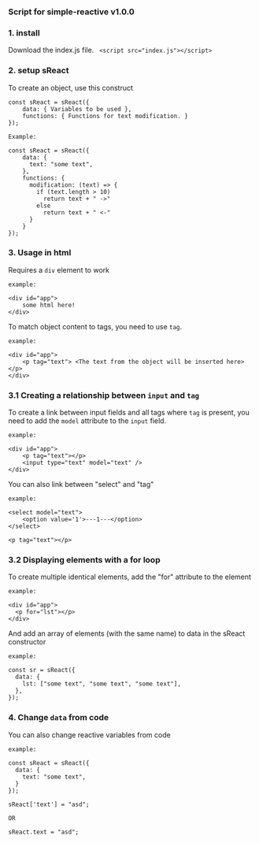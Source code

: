 ### Script for simple-reactive v1.0.0

### 1. install
Download the index.js file.
` <script src="index.js"></script>`

### 2. setup sReact
To create an object, use this construct
```
const sReact = sReact({
    data: { Variables to be used },
    functions: { Functions for text modification. }
});
```

`Example:`
```
const sReact = sReact({
    data: { 
      text: "some text",
    },
    functions: { 
      modification: (text) => {
        if (text.length > 10) 
          return text + " ->"
        else
          return text + " <-"
      }
    }
});
```

### 3. Usage in html
Requires a `div` element to work

`example:`
```
<div id="app">
    some html here!
</div>
```

To match object content to tags, you need to use `tag`.

`example:`
```
<div id="app">
    <p tag="text"> <The text from the object will be inserted here> </p>
</div>
```

### 3.1 Creating a relationship between `input` and `tag`
To create a link between input fields and all tags where `tag` is present, you need to add the `model` attribute to the `input` field. 

`example:`
```
<div id="app">
    <p tag="text"></p>
    <input type="text" model="text" />
</div>
```

You can also link between "select" and "tag"

`example:`
```
<select model="text">
    <option value='1'>---1---</option>
</select>

<p tag="text"></p>

```

### 3.2 Displaying elements with a for loop
To create multiple identical elements, add the "for" attribute to the element

`example:`
```
<div id="app">
  <p for="lst"></p>
</div>
```

And add an array of elements (with the same name) to data in the sReact constructor

`example:`
```
const sr = sReact({
  data: {
    lst: ["some text", "some text", "some text"],
  },
});

```

### 4. Change `data` from code
You can also change reactive variables from code

`example:`
```
const sReact = sReact({
  data: { 
    text: "some text",
  }
});

sReact['text'] = "asd";

OR

sReact.text = "asd";
```
